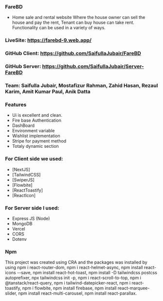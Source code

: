 ### FareBD

- Home sale and rental website
  Where the house owner can sell the house and pay the rent, Tenant can buy house can take rent. Functionality can be used in a variety of ways.

### LiveSite: https://farebd-9.web.app/

### GitHub Client: https://github.com/SaifullaJubair/FareBD

### GitHub Server: https://github.com/SaifullaJubair/Server-FareBD

### Team: Saifulla Jubair, Mostafizur Rahman, Zahid Hasan, Rezaul Karim, Amit Kumar Paul, Anik Datta

### Features

- Ui is excellent and clean.
- Fire base Authentication
- DashBoard
- Environment variable
- Wishlist implementation
- Stripe for payment method
- Totaly dynamic section

### For Client side we used:

- [NextJS]
- [TailwindCSS]
- [SwiperJS]
- [Flowbite]
- [ReactToastify]
- [ReactIcon]

### For Server side I used:

- Express JS (Node)
- MongoDB
- Vercel
- CORS
- Dotenv

### Npm

This project was created using CRA and the packages was installed by using
npm i react-router-dom, 
npm i react-helmet-async, 
npm install react-icons --save, 
npm install react-hot-toast, 
npm install -D tailwindcss postcss autoprefixer, 
npx tailwindcss init -p, 
npm i react-scroll-to-top, 
npm i @tanstack/react-query, 
npm i tailwind-datepicker-react, 
npm i react-toastify, 
npm i flowbite, 
npm install firebase, 
npm install react-marquee-slider, 
npm install react-multi-carousel, 
npm install react-parallax.
